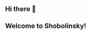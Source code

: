## Hi there 👋

## Welcome to Shobolinsky!
<!--

**Here are some ideas to get you started:**

🙋‍♀️ Shobolinsky is a project team created at the end of 2022 with the purpose of slaying any university competition available
🌈 You can contribute on projects if you are part of the team on a project
👩‍💻 We post resources often, these will help you with understanding the rules of any competition
🍿 Fun facts - what does your team eat for breakfast?
🧙 Remember, you can do mighty things with the power of [Markdown]
❤️ Fuckyou <3
-->
